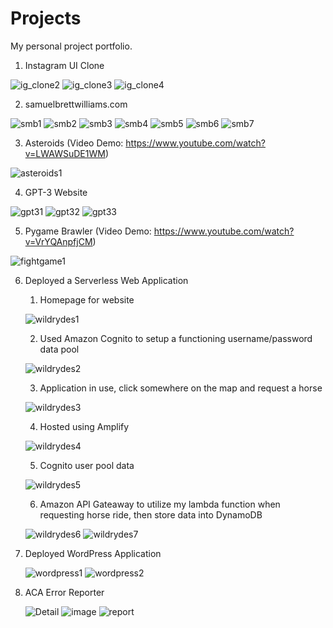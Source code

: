 # Projects
My personal project portfolio.

1) Instagram UI Clone
   
![ig_clone2](https://github.com/RaphaelG76/Projects/assets/91983169/6e529eab-45c1-4521-9148-ad589afdff08)
![ig_clone3](https://github.com/RaphaelG76/Projects/assets/91983169/7a0ae6d5-ad43-4248-a67b-edd36524823f)
![ig_clone4](https://github.com/RaphaelG76/Projects/assets/91983169/c6e1dc7c-190b-4854-a6cd-106bf200177c)

2) samuelbrettwilliams.com

![smb1](https://github.com/RaphaelG76/Projects/assets/91983169/8cdbc105-2592-4569-ae6d-bbd4511e9535)
![smb2](https://github.com/RaphaelG76/Projects/assets/91983169/ab7d7290-2e78-44fe-9e4c-d021a2ccf447)
![smb3](https://github.com/RaphaelG76/Projects/assets/91983169/280ee8cc-ecac-4b82-8d01-52bc6fa1321b)
![smb4](https://github.com/RaphaelG76/Projects/assets/91983169/0aa09f0b-2791-42fd-805a-c7f15e65de13)
![smb5](https://github.com/RaphaelG76/Projects/assets/91983169/54ac568d-14bd-4c98-9721-fd9be2650d1f)
![smb6](https://github.com/RaphaelG76/Projects/assets/91983169/f8927a46-ec0f-48b6-9262-8410b5eeadba)
![smb7](https://github.com/RaphaelG76/Projects/assets/91983169/2f604e4c-8292-4b2c-a1ab-3664989a2b90)

3) Asteroids
   (Video Demo: https://www.youtube.com/watch?v=LWAWSuDE1WM)

![asteroids1](https://github.com/RaphaelG76/Projects/assets/91983169/6605e9b4-1cad-446f-b9ff-8d11fc6e3d6d)

4) GPT-3 Website
   
![gpt31](https://github.com/RaphaelG76/Projects/assets/91983169/f2ad2d65-67ad-4036-ac6a-2c35a51fcb6a)
![gpt32](https://github.com/RaphaelG76/Projects/assets/91983169/115910f3-e503-4642-851c-0b61af84b805)
![gpt33](https://github.com/RaphaelG76/Projects/assets/91983169/110e0a3a-03dc-48d3-ba89-22f3a6b94861)

5) Pygame Brawler
   (Video Demo: https://www.youtube.com/watch?v=VrYQAnpfjCM)

![fightgame1](https://github.com/RaphaelG76/Projects/assets/91983169/2841bc2b-13b5-462e-a94f-11dd4bac5b17)

6) Deployed a Serverless Web Application
   1. Homepage for website
      
   ![wildrydes1](https://github.com/RaphaelG76/Projects/assets/91983169/06b96a37-e19d-4c6a-a493-a3982423032e)

   2. Used Amazon Cognito to setup a functioning username/password data pool
   
   ![wildrydes2](https://github.com/RaphaelG76/Projects/assets/91983169/e48b0251-b2ba-4098-9e1e-75e4128c99d5)
 
   3. Application in use, click somewhere on the map and request a horse

   ![wildrydes3](https://github.com/RaphaelG76/Projects/assets/91983169/6751d6f1-2316-4bd0-8d7c-c4e6a54c5ca6)

   4. Hosted using Amplify

   ![wildrydes4](https://github.com/RaphaelG76/Projects/assets/91983169/70731e06-0d73-4b15-940c-9bafc9497a0f)

   5. Cognito user pool data
  
   ![wildrydes5](https://github.com/RaphaelG76/Projects/assets/91983169/594f1cac-e7b7-42fb-8479-bda2f6f9a582)

   6. Amazon API Gateaway to utilize my lambda function when requesting horse ride, then store data into DynamoDB
      
   ![wildrydes6](https://github.com/RaphaelG76/Projects/assets/91983169/9f9eee26-9f1c-4044-8235-4d91d0b64135)
   ![wildrydes7](https://github.com/RaphaelG76/Projects/assets/91983169/3579ffd9-fb57-4e9b-94e7-ad36e94daaaa)
   
7) Deployed WordPress Application

   ![wordpress1](https://github.com/RaphaelG76/Projects/assets/91983169/11e92b0a-779c-427a-951d-e28bb97b3104)
   ![wordpress2](https://github.com/RaphaelG76/Projects/assets/91983169/f6b9768c-5c51-4e88-9570-a44561bb73dd)

8) ACA Error Reporter
   
   ![Detail](https://github.com/RaphaelG76/Projects/assets/91983169/884dab80-f478-489d-95b0-87a9591b1f52)
   ![image](https://github.com/RaphaelG76/Projects/assets/91983169/7702f4c1-59bd-4c4e-ab6d-811147f666df)
   ![report](https://github.com/RaphaelG76/Projects/assets/91983169/5f79181d-4a76-4bcd-90f3-7b07dd941242)




